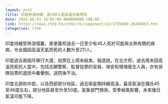 ```yaml
---
layout: post
title: 印度熱浪持續　逾200人因高溫天氣而死
date: 2024-06-03 16:05:00.000000000 +08:00
link: https://news.rthk.hk/rthk/ch/component/k2/1755909-20240603.htm
categories: rthk
---
```


印度持續受熱浪侵襲，奧里薩邦過去一日至少有45人死於可能與炎熱有關的疾病，令全國因高溫天氣而死的人數升至211人。

印度過去兩個月舉行大選，投票在上周末結束。報道說，在北方邦，過去周末因高溫而死的人當中，包括志願警察、監督投票的官員、保安和環境衛生人員，亦有排隊投票的選民中暑暈倒，送院後不治。

印度北部和中部，以及西部部分地區，過去兩星期持續高溫，最高氣溫在攝氏45至46度左右，部分地區甚至升至50度。氣象部門預測，受季候風影響，未來幾日氣溫可能下降。
